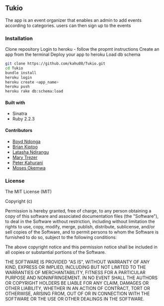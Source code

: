 ## Tukio
The app is an event organizer that enables an admin to add events according to categories. users can then sign up to the events

### Installation
Clone repository
Login to heroku - follow the propmt instructions
Create an app from the terminal
Deploy your app to heroku
Load db schema

```bash
git clone https://github.com/kahu08/Tukio.git
cd Tukio
bundle install
heroku login
heroku create <app_name>
heroku push
heroku rake db:schema:load
```

#### Built with
* Sinatra 
* Ruby 2.2.3

#### Contributors
* [Boyd Ndonga](https://github.com/boydbugle)
* [Brian Kiptoo](https://github.com/brianqeep)
* [Latasha Ndirangu](https://github.com/LatashaWanjira)
* [Mary Trezer](https://github.com/MaryaTris)
* [Peter Kahurani](https://github.com/kahu08)
* [Moses Okemwa](https://github.com/mussaimo)

### License

The MIT License (MIT)

Copyright (c)

Permission is hereby granted, free of charge, to any person obtaining a copy of this software and associated documentation files (the "Software"), to deal in the Software without restriction, including without limitation the rights to use, copy, modify, merge, publish, distribute, sublicense, and/or sell copies of the Software, and to permit persons to whom the Software is furnished to do so, subject to the following conditions:

The above copyright notice and this permission notice shall be included in all copies or substantial portions of the Software.

THE SOFTWARE IS PROVIDED "AS IS", WITHOUT WARRANTY OF ANY KIND, EXPRESS OR IMPLIED, INCLUDING BUT NOT LIMITED TO THE WARRANTIES OF MERCHANTABILITY, FITNESS FOR A PARTICULAR PURPOSE AND NONINFRINGEMENT. IN NO EVENT SHALL THE AUTHORS OR COPYRIGHT HOLDERS BE LIABLE FOR ANY CLAIM, DAMAGES OR OTHER LIABILITY, WHETHER IN AN ACTION OF CONTRACT, TORT OR OTHERWISE, ARISING FROM, OUT OF OR IN CONNECTION WITH THE SOFTWARE OR THE USE OR OTHER DEALINGS IN THE SOFTWARE.